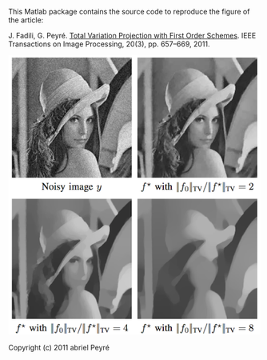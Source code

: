 This Matlab package contains the source code to reproduce the figure of the article:

J. Fadili, G. Peyré. [Total Variation Projection with First Order Schemes](https://hal.archives-ouvertes.fr/hal-00380491/). IEEE Transactions on Image Processing, 20(3), pp. 657–669, 2011.

![TV denoising by projection](img/tv-denoise.png)


Copyright (c) 2011 abriel Peyré
